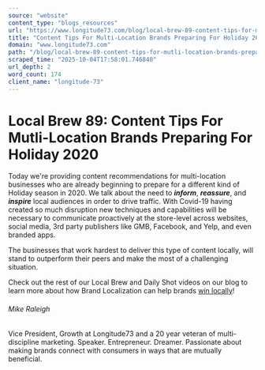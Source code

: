 ```yaml
---
source: "website"
content_type: "blogs_resources"
url: "https://www.longitude73.com/blog/local-brew-89-content-tips-for-mutli-location-brands-preparing-for-holiday-2020"
title: "Content Tips For Multi-Location Brands Preparing For Holiday 2020"
domain: "www.longitude73.com"
path: "/blog/local-brew-89-content-tips-for-mutli-location-brands-preparing-for-holiday-2020"
scraped_time: "2025-10-04T17:58:01.746840"
url_depth: 2
word_count: 174
client_name: "longitude-73"
---
```


# Local Brew 89: Content Tips For Mutli-Location Brands Preparing For Holiday 2020

Today we're providing content recommendations for multi-location businesses who are already beginning to prepare for a different kind of Holiday season in 2020. We talk about the need to **_inform_**, **_reassure_**, and **_inspire_** local audiences in order to drive traffic. With Covid-19 having created so much disruption new techniques and capabilities will be necessary to communicate proactively at the store-level across websites, social media, 3rd party publishers like GMB, Facebook, and Yelp, and even branded apps.

The businesses that work hardest to deliver this type of content locally, will stand to outperform their peers and make the most of a challenging situation.

Check out the rest of our Local Brew and Daily Shot videos on our blog to learn more about how Brand Localization can help brands [win locally](https://www.longitude73.com/blog/hyperlocal-presence-for-large-brands)!  

###### Mike Raleigh

Vice President, Growth at Longitude73 and a 20 year veteran of multi-discipline marketing. Speaker. Entrepreneur. Dreamer. Passionate about making brands connect with consumers in ways that are mutually beneficial.